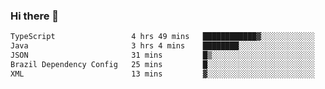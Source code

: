 ### Hi there 👋

<!--START_SECTION:waka-->

```txt
TypeScript                 4 hrs 49 mins   ████████████▓░░░░░░░░░░░░   50.70 %
Java                       3 hrs 4 mins    ████████░░░░░░░░░░░░░░░░░   32.24 %
JSON                       31 mins         █▒░░░░░░░░░░░░░░░░░░░░░░░   05.43 %
Brazil Dependency Config   25 mins         █░░░░░░░░░░░░░░░░░░░░░░░░   04.49 %
XML                        13 mins         ▓░░░░░░░░░░░░░░░░░░░░░░░░   02.39 %
```

<!--END_SECTION:waka-->

<!--
**jerry-shao/jerry-shao** is a ✨ _special_ ✨ repository because its `README.md` (this file) appears on your GitHub profile.

Here are some ideas to get you started:

- 🔭 I’m currently working on ...
- 🌱 I’m currently learning ...
- 👯 I’m looking to collaborate on ...
- 🤔 I’m looking for help with ...
- 💬 Ask me about ...
- 📫 How to reach me: ...
- 😄 Pronouns: ...
- ⚡ Fun fact: ...
-->
